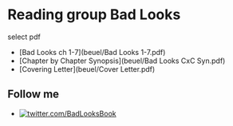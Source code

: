 # Reading group Bad Looks
select pdf
- [Bad Looks ch 1-7](beuel/Bad Looks 1-7.pdf)
- [Chapter by Chapter Synopsis](beuel/Bad Looks CxC Syn.pdf)
- [Covering Letter](beuel/Cover Letter.pdf)
## Follow me
- [![twitter.com/BadLooksBook](https://img.shields.io:/twitter/follow/BadLooksBook?style=social)](https://twitter.com/tomsenglishclas)
